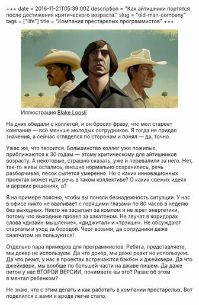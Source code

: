 +++
date = 2016-11-21T05:39:00Z
description = "Как айтишники портятся после достижения критического возраста."
slug = "old-man-company"
tags = ["life"]
title = "Компания престарелых программистов"
+++

<figure>
  <img alt="Престарелые программисты" src="old-man-company.jpg">
  <figcaption>Иллюстрация <a href="http://www.blakeloosli.com/index.html">Blake Loosli</a></figcaption>
</figure>

На днях обедали с коллегой, и он бросил фразу, что мол стареет компания — всё меньше молодых сотрудников. Я тогда не придал значения, а сейчас огляделся по сторонам и понял — да, точно.

Ужас же, что творится. Большинство коллег уже пожилые, приближаются к 30 годам — этому критическому для айтишников возрасту. А некоторые, страшно сказать, уже и перевалили за него. Нет, так-то живы остались, внешне нормально сохранились, речь разборчивая, песок сыпется умеренно. Но о каких инновационных проектах может идти речь в таком коллективе? О каких свежих идеях и дерзких решениях, а?

Я на примере поясню, чтобы вы поняли безнадежность ситуации. У нас в офисе никто не вваливает с горящими глазами по 80 часов в неделю без выходных. Никто не засыпает за компом и не жрет энергетики, потому что выходные провел за хакатоном. Не звучат в коридорах слова «дизайн-мышление», «диджитал» и «трэкшн». Не обсуждают стартапы и уход за бородой. Черт возьми, да сотрудники даже снэпчатом не пользуются!

Отдельно пара примеров для программистов. Ребята, представляете, мы докер не используем. Да что докер, мы даже реакт не используем. Да что реакт, у нас в проектах встречаются бэкбон и джейквери. Да что джейквери, мы вообще по большей части на джаве пишем. Да даже питон у нас ВТОРОЙ ВЕРСИИ, понимаете вы это? Разве об этом я мечтал ребенком?

Не знаю, что с этим делать и как работать в компании престарелых. Вот поделился с вами и вроде легче стало.

